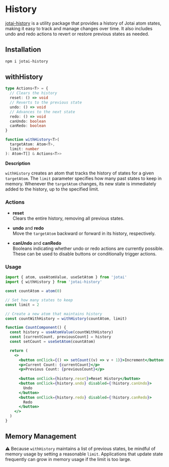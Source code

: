 #  History

[jotai-history](https://jotai.org/docs/extensions/history) is a utility package that provides a history of Jotai atom states, making it easy to track and manage changes over time. It also includes undo and redo actions to revert or restore previous states as needed.

## Installation

```bash
npm i jotai-history
```

## withHistory

```ts
type Actions<T> = {
  // Clears the history
  reset: () => void
  // Reverts to the previous state
  undo: () => void
  // Advances to the next state
  redo: () => void
  canUndo: boolean
  canRedo: boolean
}

function withHistory<T>(
  targetAtom: Atom<T>,
  limit: number
): Atom<T[] & Actions<T>>
```

**Description**

`withHistory` creates an atom that tracks the history of states for a given `targetAtom`. The `limit` parameter specifies how many past states to keep in memory. Whenever the `targetAtom` changes, its new state is immediately added to the history, up to the specified limit.

### Actions

- **reset**  
  Clears the entire history, removing all previous states.

- **undo** and **redo**  
  Move the `targetAtom` backward or forward in its history, respectively.

- **canUndo** and **canRedo**  
  Booleans indicating whether undo or redo actions are currently possible. These can be used to disable buttons or conditionally trigger actions.

### Usage

```jsx
import { atom, useAtomValue, useSetAtom } from 'jotai'
import { withHistory } from 'jotai-history'

const countAtom = atom(0)

// Set how many states to keep
const limit = 2

// Create a new atom that maintains history
const countWithHistory = withHistory(countAtom, limit)

function CountComponent() {
  const history = useAtomValue(countWithHistory)
  const [currentCount, previousCount] = history
  const setCount = useSetAtom(countAtom)

  return (
    <>
      <button onClick={() => setCount((v) => v + 1)}>Increment</button>
      <p>Current Count: {currentCount}</p>
      <p>Previous Count: {previousCount}</p>
      
      <button onClick={history.reset}>Reset History</button>
      <button onClick={history.undo} disabled={!history.canUndo}>
        Undo
      </button>
      <button onClick={history.redo} disabled={!history.canRedo}>
        Redo
      </button>
    </>
  )
}
```

<CodeSandbox id="g6qj3q" />

## Memory Management

⚠️ Because `withHistory` maintains a list of previous states, be mindful of memory usage by setting a reasonable `limit`. Applications that update state frequently can grow in memory usage if the limit is too large.

